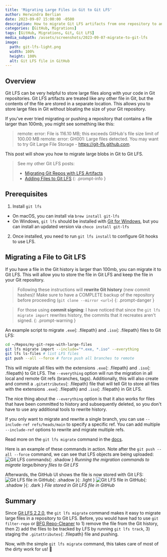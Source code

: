 ```yaml
---
title: 'Migrating Large Files in Git to Git LFS'
author: Herwindra Berlian
date: 2023-09-07 15:00:00 -0500
description: How to migrate Git LFS artifacts from one repository to another
categories: [GitHub, Migrations]
tags: [GitHub, Migrations, Git, Git LFS]
media_subpath: /assets/screenshots/2023-09-07-migrate-to-git-lfs
image:
  path: git-lfs-light.png
  width: 100%
  height: 100%
  alt: Git LFS file in GitHub
---
```


## Overview

Git LFS can be very helpful to store large files along with your code in Git repositories. Git LFS artifacts are treated like any other file in Git, but the contents of the file are stored in a separate location. This allows you to store large files in Git without bloating the size of your Git repository.

If you've ever tried migrating or pushing a repository that contains a file larger than 100mb, you might see something like this:

> remote: error: File <file> is 116.10 MB; this exceeds GitHub's file size limit of 100.00 MB
> remote: error: GH001: Large files detected. You may want to try Git Large File Storage - https://git-lfs.github.com.

This post will show you how to migrate large blobs in Git to Git LFS.

> See my other Git LFS posts:
> - [Migrating Git Repos with LFS Artifacts](/posts/migrate-git-lfs-artifacts/)
> - [Adding Files to Git LFS](/posts/add-files-to-git-lfs/)
{: .prompt-info }

## Prerequisites

1. Install `git lfs`
  - On macOS, you can install via `brew install git-lfs` 
  - On Windows, `git lfs` should be installed with [Git for Windows](https://gitforwindows.org/), but you can install an updated version via `choco install git-lfs`
2. Once installed, you need to run `git lfs install` to configure Git hooks to use LFS.

## Migrating a File to Git LFS

If you have a file in the Git history is larger than 100mb, you can migrate it to Git LFS. This will allow you to store the file in Git LFS and keep the file in your Git repository.

> Following these instructions will **rewrite Git history** (new commit hashes)! Make sure to have a COMPLETE backup of the repository before proceeding (`git clone --mirror <url>`)
{: .prompt-danger }

> For those using **commit signing**: I have noticed that since the `git lfs migrate import` rewrites history, the commits that it recreates aren't signed.
{: .prompt-warning }

An example script to migrate  `.exe`{: .filepath} and `.iso`{: .filepath} files to Git LFS:

```bash
cd ~/Repos/my-git-repo-with-large-files
git lfs migrate import --include="*.exe, *.iso" --everything
git lfs ls-files # list LFS files
git push --all --force # force push all branches to remote
```

This will migrate all files with the extensions `.exe`{: .filepath} and `.iso`{: .filepath} to Git LFS. The `--everything` option will run the migration in all local and remote Git refs (branches, tags). Additionally, this will also create and commit a `.gitattributes`{: .filepath} file that will tell Git to store all files with the extensions `.exe`{: .filepath} and `.iso`{: .filepath} in Git LFS.

The nice thing about the `--everything` option is that it also works for files that have been committed to history and subsequently deleted, so you don't have to use any additional tools to rewrite history.

If you only want to migrate and rewrite a single branch, you can use `--include-ref refs/heads/main` to specify a specific ref. You can add multiple `--include-ref` options to rewrite and migrate multiple refs.

Read more on the `git lfs migrate` command in the [docs](https://github.com/git-lfs/git-lfs/blob/main/docs/man/git-lfs-migrate.adoc#options).

Here is an example of these commands in action. Note after the `git push --all --force` command, we can see that LFS objects are being uploaded:
![Git LFS commands](git-lfs-migrate-commands.png){: .shadow }
_Running the migration commands to migrate large/binary files to Git LFS_

Afterwards, the GitHub UI shows the file is now stored with Git LFS:
![Git LFS file in GitHub](./../2023-09-07-migrate-git-lfs-artifacts/git-lfs-light.png){: .shadow }{: .light }
![Git LFS file in GitHub](./../2023-09-07-migrate-git-lfs-artifacts/git-lfs-dark.png){: .shadow }{: .dark }
_File stored in Git LFS file in GitHub_

## Summary

Since [Git LFS 2.2.0](https://github.blog/2017-06-27-git-lfs-2-2-0-released/), the `git lfs migrate` command makes it easy to migrate large files in a repository to Git LFS. Before, you would have had to use `git filter-repo` or [BFG Repo-Cleaner](https://rtyley.github.io/bfg-repo-cleaner/) to 1) remove the file from the Git history, then 2) add the files to be tracked by LFS by running `git lfs track`, 3) staging the `.gitattributes`{: .filepath} file and pushing.

Now, with the simple `git lfs migrate` command, this takes care of most of the dirty work for us! 🎉
